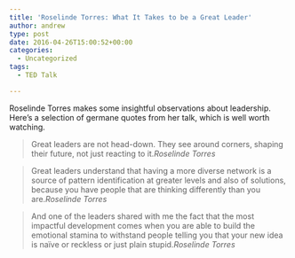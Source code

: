 ```yaml
---
title: 'Roselinde Torres: What It Takes to be a Great Leader'
author: andrew
type: post
date: 2016-04-26T15:00:52+00:00
categories:
  - Uncategorized
tags:
  - TED Talk

---
```

Roselinde Torres makes some insightful observations about leadership. Here&#8217;s a selection of germane quotes from her talk, which is well worth watching.

> Great leaders are not head-down. They see around corners, shaping their future, not just reacting to it.<cite>Roselinde Torres</cite>

> Great leaders understand that having a more diverse network is a source of pattern identification at greater levels and also of solutions, because you have people that are thinking differently than you are.<cite>Roselinde Torres</cite>

> And one of the leaders shared with me the fact that the most impactful development comes when you are able to build the emotional stamina to withstand people telling you that your new idea is naïve or reckless or just plain stupid.<cite>Roselinde Torres</cite>

